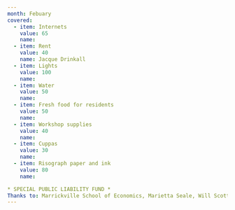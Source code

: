 ```yaml
---
month: Febuary
covered:
  - item: Internets
    value: 65
    name:
  - item: Rent
    value: 40
    name: Jacque Drinkall
  - item: Lights
    value: 100
    name: 
  - item: Water
    value: 50
    name:
  - item: Fresh food for residents
    value: 50
    name:
  - item: Workshop supplies
    value: 40
    name:
  - item: Cuppas
    value: 30
    name:
  - item: Risograph paper and ink
    value: 80
    name:

* SPECIAL PUBLIC LIABILITY FUND *
Thanks to: Marrickville School of Economics, Marietta Seale, Will Scott-Kemmis, Michelle Miller, Tiani Chillemi
---
```

